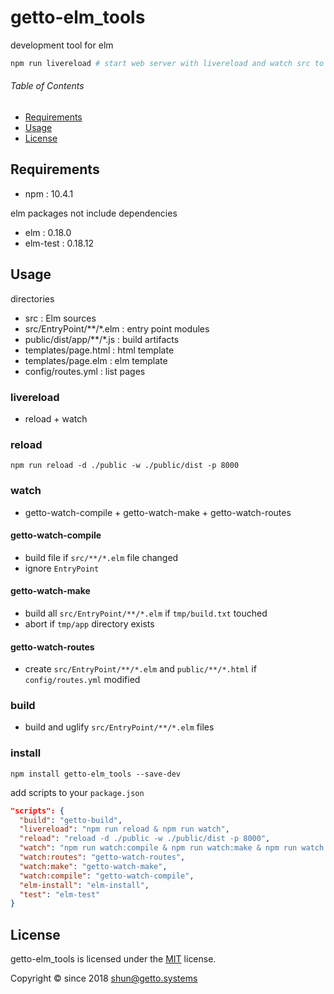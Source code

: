 # getto-elm_tools

development tool for elm

```bash
npm run livereload # start web server with livereload and watch src to build elm
```


###### Table of Contents

- [Requirements](#Requirements)
- [Usage](#Usage)
- [License](#License)

<a id="Requirements"></a>
## Requirements

- npm : 10.4.1

elm packages not include dependencies

- elm : 0.18.0
- elm-test : 0.18.12


<a id="Usage"></a>
## Usage

directories

- src : Elm sources
- src/EntryPoint/**/*.elm : entry point modules
- public/dist/app/**/*.js : build artifacts
- templates/page.html : html template
- templates/page.elm : elm template
- config/routes.yml : list pages


### livereload

- reload + watch

### reload

```
npm run reload -d ./public -w ./public/dist -p 8000
```


### watch

- getto-watch-compile + getto-watch-make + getto-watch-routes

#### getto-watch-compile

- build file if `src/**/*.elm` file changed
- ignore `EntryPoint`

#### getto-watch-make

- build all `src/EntryPoint/**/*.elm` if `tmp/build.txt` touched
- abort if `tmp/app` directory exists

#### getto-watch-routes

- create `src/EntryPoint/**/*.elm` and `public/**/*.html` if `config/routes.yml` modified


### build

- build and uglify `src/EntryPoint/**/*.elm` files


### install

```
npm install getto-elm_tools --save-dev
```

add scripts to your `package.json`

```json
"scripts": {
  "build": "getto-build",
  "livereload": "npm run reload & npm run watch",
  "reload": "reload -d ./public -w ./public/dist -p 8000",
  "watch": "npm run watch:compile & npm run watch:make & npm run watch:routes",
  "watch:routes": "getto-watch-routes",
  "watch:make": "getto-watch-make",
  "watch:compile": "getto-watch-compile",
  "elm-install": "elm-install",
  "test": "elm-test"
}
```


<a id="License"></a>
## License

getto-elm_tools is licensed under the [MIT](LICENSE) license.

Copyright &copy; since 2018 shun@getto.systems
